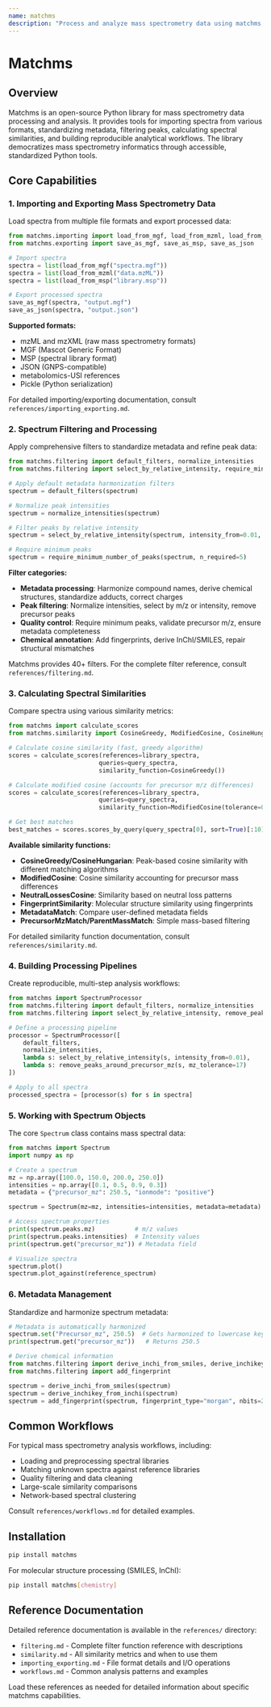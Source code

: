 ```yaml
---
name: matchms
description: "Process and analyze mass spectrometry data using matchms, a Python library for spectral similarity calculations, metadata harmonization, and compound identification. Use this skill when: (1) Working with mass spectrometry data files (mzML, mzXML, MGF, MSP, JSON) - importing, exporting, or converting between formats; (2) Compound identification tasks - matching unknown spectra against reference libraries using cosine similarity, modified cosine, or neutral loss patterns; (3) Spectral data preprocessing - harmonizing metadata, normalizing intensities, filtering peaks by m/z or intensity, removing precursor peaks, or applying quality control filters; (4) Building reproducible workflows - creating standardized processing pipelines, batch processing multiple datasets, or implementing consistent analysis protocols; (5) Chemical structure analysis - deriving SMILES/InChI from spectra, adding molecular fingerprints, validating structural annotations, or comparing structural similarities; (6) Large-scale spectral comparisons - performing library-to-library comparisons, finding duplicate spectra, or clustering similar compounds; (7) Multi-metric scoring - combining spectral similarity with structural similarity or metadata matching for robust compound identification; (8) Quality control and validation - filtering low-quality spectra, validating precursor masses, ensuring metadata completeness, or generating identification reports. This skill is essential for metabolomics, proteomics, natural products research, environmental analysis, and any field requiring mass spectrometry data processing and compound identification."
---
```


# Matchms

## Overview

Matchms is an open-source Python library for mass spectrometry data processing and analysis. It provides tools for importing spectra from various formats, standardizing metadata, filtering peaks, calculating spectral similarities, and building reproducible analytical workflows. The library democratizes mass spectrometry informatics through accessible, standardized Python tools.

## Core Capabilities

### 1. Importing and Exporting Mass Spectrometry Data

Load spectra from multiple file formats and export processed data:

```python
from matchms.importing import load_from_mgf, load_from_mzml, load_from_msp, load_from_json
from matchms.exporting import save_as_mgf, save_as_msp, save_as_json

# Import spectra
spectra = list(load_from_mgf("spectra.mgf"))
spectra = list(load_from_mzml("data.mzML"))
spectra = list(load_from_msp("library.msp"))

# Export processed spectra
save_as_mgf(spectra, "output.mgf")
save_as_json(spectra, "output.json")
```

**Supported formats:**
- mzML and mzXML (raw mass spectrometry formats)
- MGF (Mascot Generic Format)
- MSP (spectral library format)
- JSON (GNPS-compatible)
- metabolomics-USI references
- Pickle (Python serialization)

For detailed importing/exporting documentation, consult `references/importing_exporting.md`.

### 2. Spectrum Filtering and Processing

Apply comprehensive filters to standardize metadata and refine peak data:

```python
from matchms.filtering import default_filters, normalize_intensities
from matchms.filtering import select_by_relative_intensity, require_minimum_number_of_peaks

# Apply default metadata harmonization filters
spectrum = default_filters(spectrum)

# Normalize peak intensities
spectrum = normalize_intensities(spectrum)

# Filter peaks by relative intensity
spectrum = select_by_relative_intensity(spectrum, intensity_from=0.01, intensity_to=1.0)

# Require minimum peaks
spectrum = require_minimum_number_of_peaks(spectrum, n_required=5)
```

**Filter categories:**
- **Metadata processing**: Harmonize compound names, derive chemical structures, standardize adducts, correct charges
- **Peak filtering**: Normalize intensities, select by m/z or intensity, remove precursor peaks
- **Quality control**: Require minimum peaks, validate precursor m/z, ensure metadata completeness
- **Chemical annotation**: Add fingerprints, derive InChI/SMILES, repair structural mismatches

Matchms provides 40+ filters. For the complete filter reference, consult `references/filtering.md`.

### 3. Calculating Spectral Similarities

Compare spectra using various similarity metrics:

```python
from matchms import calculate_scores
from matchms.similarity import CosineGreedy, ModifiedCosine, CosineHungarian

# Calculate cosine similarity (fast, greedy algorithm)
scores = calculate_scores(references=library_spectra,
                         queries=query_spectra,
                         similarity_function=CosineGreedy())

# Calculate modified cosine (accounts for precursor m/z differences)
scores = calculate_scores(references=library_spectra,
                         queries=query_spectra,
                         similarity_function=ModifiedCosine(tolerance=0.1))

# Get best matches
best_matches = scores.scores_by_query(query_spectra[0], sort=True)[:10]
```

**Available similarity functions:**
- **CosineGreedy/CosineHungarian**: Peak-based cosine similarity with different matching algorithms
- **ModifiedCosine**: Cosine similarity accounting for precursor mass differences
- **NeutralLossesCosine**: Similarity based on neutral loss patterns
- **FingerprintSimilarity**: Molecular structure similarity using fingerprints
- **MetadataMatch**: Compare user-defined metadata fields
- **PrecursorMzMatch/ParentMassMatch**: Simple mass-based filtering

For detailed similarity function documentation, consult `references/similarity.md`.

### 4. Building Processing Pipelines

Create reproducible, multi-step analysis workflows:

```python
from matchms import SpectrumProcessor
from matchms.filtering import default_filters, normalize_intensities
from matchms.filtering import select_by_relative_intensity, remove_peaks_around_precursor_mz

# Define a processing pipeline
processor = SpectrumProcessor([
    default_filters,
    normalize_intensities,
    lambda s: select_by_relative_intensity(s, intensity_from=0.01),
    lambda s: remove_peaks_around_precursor_mz(s, mz_tolerance=17)
])

# Apply to all spectra
processed_spectra = [processor(s) for s in spectra]
```

### 5. Working with Spectrum Objects

The core `Spectrum` class contains mass spectral data:

```python
from matchms import Spectrum
import numpy as np

# Create a spectrum
mz = np.array([100.0, 150.0, 200.0, 250.0])
intensities = np.array([0.1, 0.5, 0.9, 0.3])
metadata = {"precursor_mz": 250.5, "ionmode": "positive"}

spectrum = Spectrum(mz=mz, intensities=intensities, metadata=metadata)

# Access spectrum properties
print(spectrum.peaks.mz)           # m/z values
print(spectrum.peaks.intensities)  # Intensity values
print(spectrum.get("precursor_mz")) # Metadata field

# Visualize spectra
spectrum.plot()
spectrum.plot_against(reference_spectrum)
```

### 6. Metadata Management

Standardize and harmonize spectrum metadata:

```python
# Metadata is automatically harmonized
spectrum.set("Precursor_mz", 250.5)  # Gets harmonized to lowercase key
print(spectrum.get("precursor_mz"))   # Returns 250.5

# Derive chemical information
from matchms.filtering import derive_inchi_from_smiles, derive_inchikey_from_inchi
from matchms.filtering import add_fingerprint

spectrum = derive_inchi_from_smiles(spectrum)
spectrum = derive_inchikey_from_inchi(spectrum)
spectrum = add_fingerprint(spectrum, fingerprint_type="morgan", nbits=2048)
```

## Common Workflows

For typical mass spectrometry analysis workflows, including:
- Loading and preprocessing spectral libraries
- Matching unknown spectra against reference libraries
- Quality filtering and data cleaning
- Large-scale similarity comparisons
- Network-based spectral clustering

Consult `references/workflows.md` for detailed examples.

## Installation

```bash
pip install matchms
```

For molecular structure processing (SMILES, InChI):
```bash
pip install matchms[chemistry]
```

## Reference Documentation

Detailed reference documentation is available in the `references/` directory:
- `filtering.md` - Complete filter function reference with descriptions
- `similarity.md` - All similarity metrics and when to use them
- `importing_exporting.md` - File format details and I/O operations
- `workflows.md` - Common analysis patterns and examples

Load these references as needed for detailed information about specific matchms capabilities.

